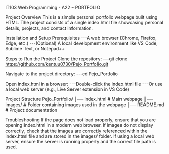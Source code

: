 IT103 Web Programming - A22 - PORTFOLIO

Project Overview
  This is a simple personal portfolio webpage built using HTML. The project consists of a single index.html file showcasing personal details, projects, and contact information.

Installation and Setup
  Prerequisites
  ---A web browser (Chrome, Firefox, Edge, etc.)
  ---(Optional) A local development environment like VS Code, Sublime Text, or Notepad++

  Steps to Run the Project
    Clone the repository:
    ---git clone https://github.com/kentuu0730/Pejo_Portfolio.git

  Navigate to the project directory:
  ---cd Pejo_Portfolio

  Open index.html in a browser:
  ---Double-click the index.html file
  ---Or use a local web server (e.g., Live Server extension in VS Code)

Project Structure
  Pejo_Portfolio/
  │── index.html       # Main webpage
  │── images/          # Folder containing images used in the webpage
  │── README.md        # Project documentation

Troubleshooting
  If the page does not load properly, ensure that you are opening index.html in a modern web browser.
  If images do not display correctly, check that the images are correctly referenced within the index.html file and are stored in the images/ folder.
  If using a local web server, ensure the server is running properly and the correct file path is used.
